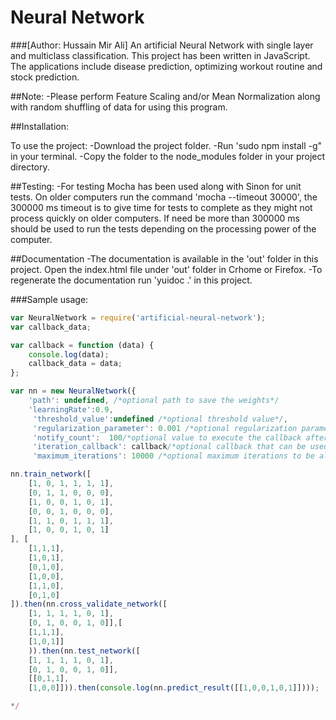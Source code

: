# Neural Network 
###[Author: Hussain Mir Ali]
An artificial Neural Network with single layer and multiclass classification. This project has been written in JavaScript. The applications include disease prediction, optimizing workout routine and stock prediction. 

##Note: 
-Please perform Feature Scaling and/or Mean Normalization along with random shuffling of data for using this program.



##Installation:

To use the project:
-Download the project folder.
-Run 'sudo npm install -g" in your terminal.
-Copy the folder to the node_modules folder in your project directory.

##Testing:
-For testing Mocha has been used along with Sinon for unit tests. On older computers run the command 'mocha --timeout 30000', the 300000 ms timeout is to give time for tests to complete as they might not process quickly on older computers. If need be more than 300000 ms should be used to run the tests depending on the processing power of the computer. 

##Documentation
-The documentation is available in the 'out' folder in this project. Open the index.html file under 'out' folder in Crhome or Firefox.
-To regenerate the documentation run 'yuidoc .' in this project.

###Sample usage:

```javascript
var NeuralNetwork = require('artificial-neural-network');
var callback_data;

var callback = function (data) {
    console.log(data);
    callback_data = data;
};

var nn = new NeuralNetwork({
    'path': undefined, /*optional path to save the weights*/
    'learningRate':0.9, 
     'threshold_value':undefined /*optional threshold value*/, 
     'regularization_parameter': 0.001 /*optional regularization parameter to prevent overfitting*/, 
     'notify_count':  100/*optional value to execute the callback after every x number of iterations*/,
     'iteration_callback': callback/*optional callback that can be used for getting cost and iteration value on every notify count.*/,
     'maximum_iterations': 10000 /*optional maximum iterations to be allowed*/});

nn.train_network([
    [1, 0, 1, 1, 1, 1],
    [0, 1, 1, 0, 0, 0],
    [1, 0, 0, 1, 0, 1],
    [0, 0, 1, 0, 0, 0],
    [1, 1, 0, 1, 1, 1],
    [1, 0, 0, 1, 0, 1]
], [
    [1,1,1],
    [1,0,1],
    [0,1,0],
    [1,0,0],
    [1,1,0],
    [0,1,0]
]).then(nn.cross_validate_network([   
    [1, 1, 1, 1, 0, 1],
    [0, 1, 0, 0, 1, 0]],[
    [1,1,1],
    [1,0,1]]
    )).then(nn.test_network([
    [1, 1, 1, 1, 0, 1],
    [0, 1, 0, 0, 1, 0]],
    [[0,1,1],
    [1,0,0]])).then(console.log(nn.predict_result([[1,0,0,1,0,1]]))); 

*/
```
